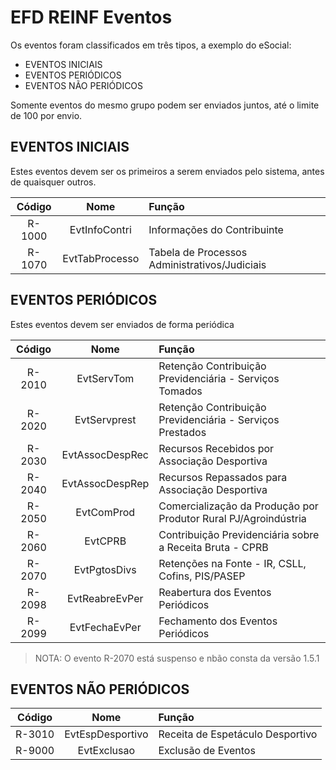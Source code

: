# EFD REINF Eventos

Os eventos foram classificados em três tipos, a exemplo do eSocial:

- EVENTOS INICIAIS
- EVENTOS PERIÓDICOS
- EVENTOS NÃO PERIÓDICOS 

Somente eventos do mesmo grupo podem ser enviados juntos, até o limite de 100 por envio.

## EVENTOS INICIAIS

Estes eventos devem ser os primeiros a serem enviados pelo sistema, antes de quaisquer outros.

| Código | Nome  | Função |
| :---:  | :---: | :--- |
| R-1000 | EvtInfoContri | Informações do Contribuinte |
| R-1070 | EvtTabProcesso | Tabela de Processos Administrativos/Judiciais |

## EVENTOS PERIÓDICOS

Estes eventos devem ser enviados de forma periódica

| Código | Nome  | Função |
| :---:  | :---: | :--- |
| R-2010 | EvtServTom | Retenção Contribuição Previdenciária - Serviços Tomados |
| R-2020 | EvtServprest | Retenção Contribuição Previdenciária - Serviços Prestados |
| R-2030 | EvtAssocDespRec | Recursos Recebidos por Associação Desportiva |
| R-2040 | EvtAssocDespRep | Recursos Repassados para Associação Desportiva |
| R-2050 | EvtComProd | Comercialização da Produção por Produtor Rural PJ/Agroindústria |
| R-2060 | EvtCPRB | Contribuição Previdenciária sobre a Receita Bruta - CPRB |
| R-2070 | EvtPgtosDivs | Retenções na Fonte - IR, CSLL, Cofins, PIS/PASEP |
| R-2098 | EvtReabreEvPer | Reabertura dos Eventos Periódicos |
| R-2099 | EvtFechaEvPer | Fechamento dos Eventos Periódicos |

> NOTA: O evento R-2070 está suspenso e nbão consta da versão 1.5.1

## EVENTOS NÃO PERIÓDICOS

| Código | Nome  | Função |
| :---:  | :---: | :--- |
| R-3010 | EvtEspDesportivo | Receita de Espetáculo Desportivo |
| R-9000 | EvtExclusao | Exclusão de Eventos |
